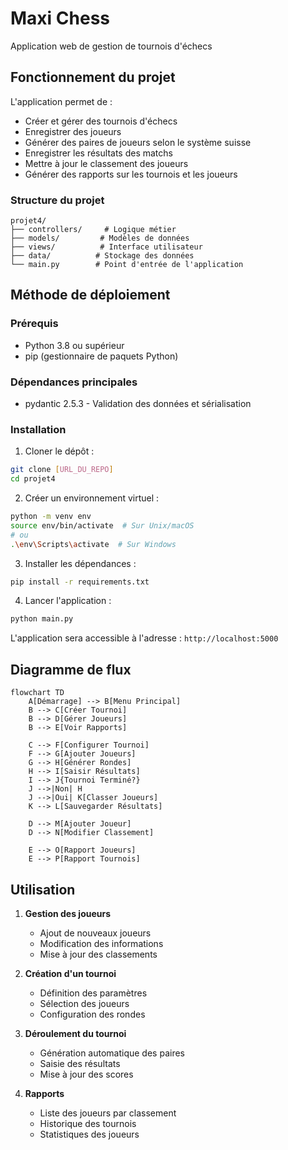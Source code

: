 # Maxi Chess

Application web de gestion de tournois d'échecs

## Fonctionnement du projet

L'application permet de :
- Créer et gérer des tournois d'échecs
- Enregistrer des joueurs
- Générer des paires de joueurs selon le système suisse
- Enregistrer les résultats des matchs
- Mettre à jour le classement des joueurs
- Générer des rapports sur les tournois et les joueurs

### Structure du projet

```
projet4/
├── controllers/     # Logique métier
├── models/         # Modèles de données
├── views/          # Interface utilisateur
├── data/          # Stockage des données
└── main.py        # Point d'entrée de l'application
```

## Méthode de déploiement

### Prérequis
- Python 3.8 ou supérieur
- pip (gestionnaire de paquets Python)

### Dépendances principales
- pydantic 2.5.3 - Validation des données et sérialisation

### Installation

1. Cloner le dépôt :
```bash
git clone [URL_DU_REPO]
cd projet4
```

2. Créer un environnement virtuel :
```bash
python -m venv env
source env/bin/activate  # Sur Unix/macOS
# ou
.\env\Scripts\activate  # Sur Windows
```

3. Installer les dépendances :
```bash
pip install -r requirements.txt
```

4. Lancer l'application :
```bash
python main.py
```

L'application sera accessible à l'adresse : `http://localhost:5000`

## Diagramme de flux

```mermaid
flowchart TD
    A[Démarrage] --> B[Menu Principal]
    B --> C[Créer Tournoi]
    B --> D[Gérer Joueurs]
    B --> E[Voir Rapports]
    
    C --> F[Configurer Tournoi]
    F --> G[Ajouter Joueurs]
    G --> H[Générer Rondes]
    H --> I[Saisir Résultats]
    I --> J{Tournoi Terminé?}
    J -->|Non| H
    J -->|Oui| K[Classer Joueurs]
    K --> L[Sauvegarder Résultats]
    
    D --> M[Ajouter Joueur]
    D --> N[Modifier Classement]
    
    E --> O[Rapport Joueurs]
    E --> P[Rapport Tournois]
```

## Utilisation

1. **Gestion des joueurs**
   - Ajout de nouveaux joueurs
   - Modification des informations
   - Mise à jour des classements

2. **Création d'un tournoi**
   - Définition des paramètres
   - Sélection des joueurs
   - Configuration des rondes

3. **Déroulement du tournoi**
   - Génération automatique des paires
   - Saisie des résultats
   - Mise à jour des scores

4. **Rapports**
   - Liste des joueurs par classement
   - Historique des tournois
   - Statistiques des joueurs